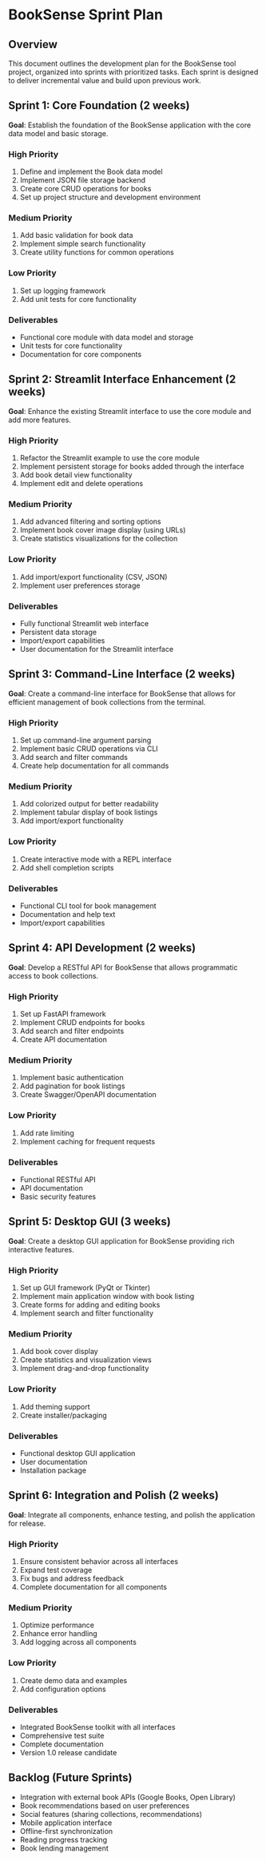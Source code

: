 # BookSense Sprint Plan

## Overview

This document outlines the development plan for the BookSense tool project, organized into sprints with prioritized tasks. Each sprint is designed to deliver incremental value and build upon previous work.

## Sprint 1: Core Foundation (2 weeks)

**Goal**: Establish the foundation of the BookSense application with the core data model and basic storage.

### High Priority
1. Define and implement the Book data model
2. Implement JSON file storage backend
3. Create core CRUD operations for books
4. Set up project structure and development environment

### Medium Priority
1. Add basic validation for book data
2. Implement simple search functionality
3. Create utility functions for common operations

### Low Priority
1. Set up logging framework
2. Add unit tests for core functionality

### Deliverables
- Functional core module with data model and storage
- Unit tests for core functionality
- Documentation for core components

## Sprint 2: Streamlit Interface Enhancement (2 weeks)

**Goal**: Enhance the existing Streamlit interface to use the core module and add more features.

### High Priority
1. Refactor the Streamlit example to use the core module
2. Implement persistent storage for books added through the interface
3. Add book detail view functionality
4. Implement edit and delete operations

### Medium Priority
1. Add advanced filtering and sorting options
2. Implement book cover image display (using URLs)
3. Create statistics visualizations for the collection

### Low Priority
1. Add import/export functionality (CSV, JSON)
2. Implement user preferences storage

### Deliverables
- Fully functional Streamlit web interface
- Persistent data storage
- Import/export capabilities
- User documentation for the Streamlit interface

## Sprint 3: Command-Line Interface (2 weeks)

**Goal**: Create a command-line interface for BookSense that allows for efficient management of book collections from the terminal.

### High Priority
1. Set up command-line argument parsing
2. Implement basic CRUD operations via CLI
3. Add search and filter commands
4. Create help documentation for all commands

### Medium Priority
1. Add colorized output for better readability
2. Implement tabular display of book listings
3. Add import/export functionality

### Low Priority
1. Create interactive mode with a REPL interface
2. Add shell completion scripts

### Deliverables
- Functional CLI tool for book management
- Documentation and help text
- Import/export capabilities

## Sprint 4: API Development (2 weeks)

**Goal**: Develop a RESTful API for BookSense that allows programmatic access to book collections.

### High Priority
1. Set up FastAPI framework
2. Implement CRUD endpoints for books
3. Add search and filter endpoints
4. Create API documentation

### Medium Priority
1. Implement basic authentication
2. Add pagination for book listings
3. Create Swagger/OpenAPI documentation

### Low Priority
1. Add rate limiting
2. Implement caching for frequent requests

### Deliverables
- Functional RESTful API
- API documentation
- Basic security features

## Sprint 5: Desktop GUI (3 weeks)

**Goal**: Create a desktop GUI application for BookSense providing rich interactive features.

### High Priority
1. Set up GUI framework (PyQt or Tkinter)
2. Implement main application window with book listing
3. Create forms for adding and editing books
4. Implement search and filter functionality

### Medium Priority
1. Add book cover display
2. Create statistics and visualization views
3. Implement drag-and-drop functionality

### Low Priority
1. Add theming support
2. Create installer/packaging

### Deliverables
- Functional desktop GUI application
- User documentation
- Installation package

## Sprint 6: Integration and Polish (2 weeks)

**Goal**: Integrate all components, enhance testing, and polish the application for release.

### High Priority
1. Ensure consistent behavior across all interfaces
2. Expand test coverage
3. Fix bugs and address feedback
4. Complete documentation for all components

### Medium Priority
1. Optimize performance
2. Enhance error handling
3. Add logging across all components

### Low Priority
1. Create demo data and examples
2. Add configuration options

### Deliverables
- Integrated BookSense toolkit with all interfaces
- Comprehensive test suite
- Complete documentation
- Version 1.0 release candidate

## Backlog (Future Sprints)

- Integration with external book APIs (Google Books, Open Library)
- Book recommendations based on user preferences
- Social features (sharing collections, recommendations)
- Mobile application interface
- Offline-first synchronization
- Reading progress tracking
- Book lending management